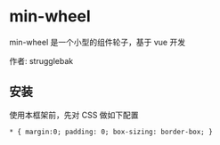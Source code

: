 # min-wheel
min-wheel 是一个小型的组件轮子，基于 vue 开发

作者: strugglebak

## 安装
使用本框架前，先对 CSS 做如下配置
```
* { margin:0; padding: 0; box-sizing: border-box; }
```
